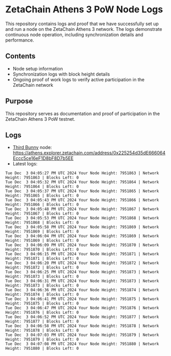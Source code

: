 # ZetaChain Athens 3 PoW Node Logs
This repository contains logs and proof that we have successfully set up and run a node on the ZetaChain Athens 3 network. The logs demonstrate continuous node operation, including synchronization details and performance.

## Contents
- Node setup information
- Synchronization logs with block height details
- Ongoing proof of work logs to verify active participation in the ZetaChain network

## Purpose
This repository serves as documentation and proof of participation in the ZetaChain Athens 3 PoW testnet.

## Logs

- [Third Bunny](https://thirdbunny.xyz/) node: https://athens.explorer.zetachain.com/address/0x225254d35dE666064Eccc5ce16eF1D8bF8D7b5EE
- Latest logs:
```
Tue Dec  3 04:05:27 PM UTC 2024 Your Node Height: 7951863 | Network Height: 7951863 | Blocks Left: 0
Tue Dec  3 04:05:32 PM UTC 2024 Your Node Height: 7951864 | Network Height: 7951864 | Blocks Left: 0
Tue Dec  3 04:05:37 PM UTC 2024 Your Node Height: 7951865 | Network Height: 7951865 | Blocks Left: 0
Tue Dec  3 04:05:43 PM UTC 2024 Your Node Height: 7951866 | Network Height: 7951866 | Blocks Left: 0
Tue Dec  3 04:05:48 PM UTC 2024 Your Node Height: 7951867 | Network Height: 7951867 | Blocks Left: 0
Tue Dec  3 04:05:53 PM UTC 2024 Your Node Height: 7951868 | Network Height: 7951868 | Blocks Left: 0
Tue Dec  3 04:05:58 PM UTC 2024 Your Node Height: 7951869 | Network Height: 7951869 | Blocks Left: 0
Tue Dec  3 04:06:04 PM UTC 2024 Your Node Height: 7951869 | Network Height: 7951869 | Blocks Left: 0
Tue Dec  3 04:06:09 PM UTC 2024 Your Node Height: 7951870 | Network Height: 7951870 | Blocks Left: 0
Tue Dec  3 04:06:15 PM UTC 2024 Your Node Height: 7951871 | Network Height: 7951871 | Blocks Left: 0
Tue Dec  3 04:06:20 PM UTC 2024 Your Node Height: 7951872 | Network Height: 7951872 | Blocks Left: 0
Tue Dec  3 04:06:25 PM UTC 2024 Your Node Height: 7951873 | Network Height: 7951873 | Blocks Left: 0
Tue Dec  3 04:06:31 PM UTC 2024 Your Node Height: 7951873 | Network Height: 7951873 | Blocks Left: 0
Tue Dec  3 04:06:36 PM UTC 2024 Your Node Height: 7951874 | Network Height: 7951874 | Blocks Left: 0
Tue Dec  3 04:06:41 PM UTC 2024 Your Node Height: 7951875 | Network Height: 7951875 | Blocks Left: 0
Tue Dec  3 04:06:47 PM UTC 2024 Your Node Height: 7951876 | Network Height: 7951876 | Blocks Left: 0
Tue Dec  3 04:06:52 PM UTC 2024 Your Node Height: 7951877 | Network Height: 7951877 | Blocks Left: 0
Tue Dec  3 04:06:58 PM UTC 2024 Your Node Height: 7951878 | Network Height: 7951878 | Blocks Left: 0
Tue Dec  3 04:07:03 PM UTC 2024 Your Node Height: 7951879 | Network Height: 7951879 | Blocks Left: 0
Tue Dec  3 04:07:08 PM UTC 2024 Your Node Height: 7951880 | Network Height: 7951880 | Blocks Left: 0
```
